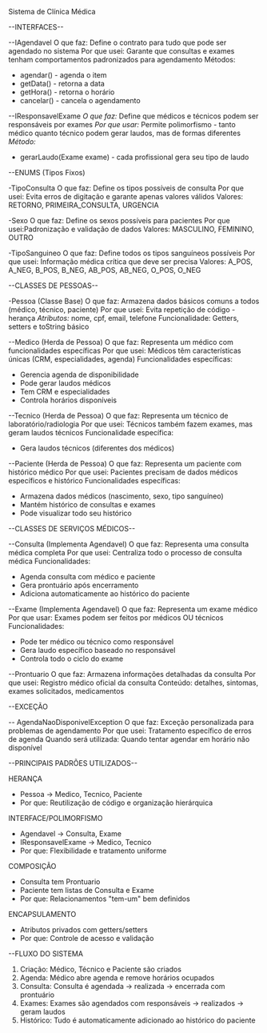 Sistema de Clínica Médica 

--INTERFACES--

--IAgendavel
O que faz: Define o contrato para tudo que pode ser agendado no sistema
Por que usei: Garante que consultas e exames tenham comportamentos padronizados para agendamento
Métodos:
- agendar() - agenda o item
- getData() - retorna a data
- getHora() - retorna o horário  
- cancelar() - cancela o agendamento

--IResponsavelExame
*O que faz:* Define que médicos e técnicos podem ser responsáveis por exames
*Por que usar:* Permite polimorfismo - tanto médico quanto técnico podem gerar laudos, mas de formas diferentes
*Método:*
- gerarLaudo(Exame exame) - cada profissional gera seu tipo de laudo

--ENUMS (Tipos Fixos)

-TipoConsulta
O que faz: Define os tipos possíveis de consulta
Por que usei: Evita erros de digitação e garante apenas valores válidos
Valores: RETORNO, PRIMEIRA_CONSULTA, URGENCIA

-Sexo
O que faz: Define os sexos possíveis para pacientes
Por que usei:Padronização e validação de dados
Valores: MASCULINO, FEMININO, OUTRO

-TipoSanguineo
O que faz: Define todos os tipos sanguíneos possíveis
Por que usei: Informação médica crítica que deve ser precisa
Valores: A_POS, A_NEG, B_POS, B_NEG, AB_POS, AB_NEG, O_POS, O_NEG

--CLASSES DE PESSOAS--

-Pessoa (Classe Base)
O que faz: Armazena dados básicos comuns a todos (médico, técnico, paciente)
Por que usei: Evita repetição de código - herança
*Atributos:* nome, cpf, email, telefone
Funcionalidade: Getters, setters e toString básico

--Medico (Herda de Pessoa)
O que faz: Representa um médico com funcionalidades específicas
Por que usei: Médicos têm características únicas (CRM, especialidades, agenda)
Funcionalidades específicas:
- Gerencia agenda de disponibilidade
- Pode gerar laudos médicos
- Tem CRM e especialidades
- Controla horários disponíveis

--Tecnico (Herda de Pessoa)
O que faz: Representa um técnico de laboratório/radiologia
Por que usei: Técnicos também fazem exames, mas geram laudos técnicos
Funcionalidade específica:
- Gera laudos técnicos (diferentes dos médicos)

--Paciente (Herda de Pessoa)
O que faz: Representa um paciente com histórico médico
Por que usei: Pacientes precisam de dados médicos específicos e histórico
Funcionalidades específicas:
- Armazena dados médicos (nascimento, sexo, tipo sanguíneo)
- Mantém histórico de consultas e exames
- Pode visualizar todo seu histórico

--CLASSES DE SERVIÇOS MÉDICOS--

--Consulta (Implementa Agendavel)
O que faz: Representa uma consulta médica completa
Por que usei: Centraliza todo o processo de consulta médica
Funcionalidades:
- Agenda consulta com médico e paciente
- Gera prontuário após encerramento
- Adiciona automaticamente ao histórico do paciente

--Exame (Implementa Agendavel)
O que faz: Representa um exame médico
Por que usar: Exames podem ser feitos por médicos OU técnicos
Funcionalidades:
- Pode ter médico ou técnico como responsável
- Gera laudo específico baseado no responsável
- Controla todo o ciclo do exame

--Prontuario
O que faz: Armazena informações detalhadas da consulta
Por que usei: Registro médico oficial da consulta
Conteúdo: detalhes, sintomas, exames solicitados, medicamentos

--EXCEÇÃO

-- AgendaNaoDisponivelException
O que faz: Exceção personalizada para problemas de agendamento
Por que usei: Tratamento específico de erros de agenda
Quando será utilizada: Quando tentar agendar em horário não disponível

--PRINCIPAIS PADRÕES UTILIZADOS--

HERANÇA
- Pessoa → Medico, Tecnico, Paciente
- Por que: Reutilização de código e organização hierárquica

INTERFACE/POLIMORFISMO
- Agendavel → Consulta, Exame
- IResponsavelExame → Medico, Tecnico
- Por que: Flexibilidade e tratamento uniforme

COMPOSIÇÃO
- Consulta tem Prontuario
- Paciente tem listas de Consulta e Exame
- Por que: Relacionamentos "tem-um" bem definidos

ENCAPSULAMENTO
- Atributos privados com getters/setters
- Por que: Controle de acesso e validação

--FLUXO DO SISTEMA

1. Criação: Médico, Técnico e Paciente são criados
2. Agenda: Médico abre agenda e remove horários ocupados  
3. Consulta: Consulta é agendada → realizada → encerrada com prontuário
4. Exames: Exames são agendados com responsáveis → realizados → geram laudos
5. Histórico: Tudo é automaticamente adicionado ao histórico do paciente

